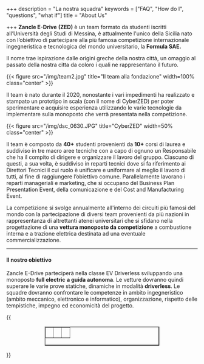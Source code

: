 +++
description = "La nostra squadra"
keywords = ["FAQ", "How do I", "questions", "what if"]
title = "About Us"

+++
**Zancle E-Drive** **(ZED)** è un team formato da studenti iscritti all’Università degli Studi di Messina, è attualmente l'unico della Sicilia nato con l’obiettivo di partecipare alla più famosa competizione internazionale ingegneristica e tecnologica del mondo universitario, la **Formula SAE.**

Il nome trae ispirazione dalle origini greche della nostra città, un omaggio al passato della nostra citta da coloro i quali ne rappresentano il futuro.

{{< figure src="/img/team2.jpg" title="Il team alla fondazione" width=100% class="center" >}}

Il team è nato durante il 2020, nonostante i vari impedimenti ha realizzato e stampato un prototipo in scala (con il nome di CyberZED) per poter sperimentare e acquisire esperienza utilizzando le varie tecnologie da implementare sulla monoposto che verrà presentata nella competizione.

{{< figure src="/img/dsc_0630.JPG" title="CyberZED" width=50% class="center" >}}

Il team è composto da **40+** studenti provenienti da **10+** corsi di laurea e suddiviso in tre macro aree tecniche con a capo di ognuno un Responsabile che ha il compito di dirigere e organizzare il lavoro del gruppo. Ciascuno di questi, a sua volta, è suddiviso in reparti tecnici dove si fa riferimento ai Direttori Tecnici il cui ruolo è unificare e uniformare al meglio il lavoro di tutti, al fine di raggiungere l’obiettivo comune. Parallelamente lavorano i reparti manageriali e marketing, che si occupano del Business Plan Presentation Event, della comunicazione e del Cost and Manufacturing Event. 

La competizione si svolge annualmente all'interno dei circuiti più famosi del mondo con la partecipazione di diversi team provenienti da più nazioni in rappresentanza di altrettanti atenei universitari che si sfidano nella progettazione di una **vettura monoposto da competizione** a combustione interna e a trazione elettrica destinata ad una eventuale commercializzazione.

***

#### Il nostro obiettivo

Zancle E-Drive parteciperà nella classe EV Driverless sviluppando una monoposto **full electric** **a guida autonoma**. Le vetture dovranno quindi superare le varie prove statiche, dinamiche in modalità **driverless**. Le squadre dovranno confrontare le competenze in ambito ingegneristico (ambito meccanico, elettronico e informatico), organizzazione, rispetto delle tempistiche, impegno ed economicità del progetto.


{{<table style="height: 50px; width: 60%; border-collapse: collapse; margin-left: auto; margin-right: auto;" border="2">
<tbody><tr style="height: 18px;"><td style="width: 33.3333%; height: 18px; text-align: center;">&nbsp;</td><td style="width: 33.3333%; height: 18px; text-align: center;">&nbsp;</td><td style="width: 33.3333%; height: 18px; text-align: center;">&nbsp;</td></tr></tbody></table>}}